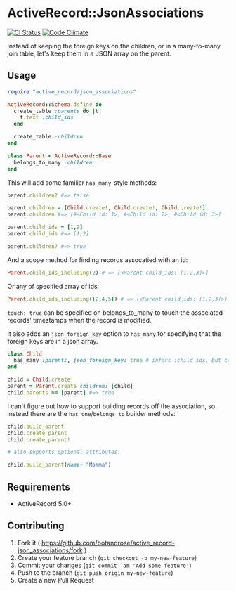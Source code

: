 # ActiveRecord::JsonAssociations

[![CI Status](https://github.com/botandrose/active_record-json_associations/actions/workflows/ci.yml/badge.svg)](https://github.com/botandrose/active_record-json_associations/actions/workflows/ci.yml)
[![Code Climate](https://codeclimate.com/github/botandrose/active_record-json_associations/badges/gpa.svg)](https://codeclimate.com/github/botandrose/active_record-json_associations)

Instead of keeping the foreign keys on the children, or in a many-to-many join table, let's keep them in a JSON array on the parent.

## Usage

```ruby
require "active_record/json_associations"

ActiveRecord::Schema.define do
  create_table :parents do |t|
    t.text :child_ids
  end

  create_table :children
end

class Parent < ActiveRecord::Base
  belongs_to_many :children
end
```

This will add some familiar `has_many`-style methods:

```ruby
parent.children? #=> false

parent.children = [Child.create!, Child.create!, Child.create!]
parent.children #=> [#<Child id: 1>, #<Child id: 2>, #<Child id: 3>]

parent.child_ids = [1,2]
parent.child_ids #=> [1,2]

parent.children? #=> true
```

And a scope method for finding records assocatied with an id:

```ruby
Parent.child_ids_including(2) # => [<Parent child_ids: [1,2,3]>]
```

Or any of specified array of ids:

```ruby
Parent.child_ids_including([2,4,5]) # => [<Parent child_ids: [1,2,3]>]
```

`touch: true` can be specified on belongs_to_many to touch the associated records' timestamps when the record is modified.

It also adds an `json_foreign_key` option to `has_many` for specifying that the foreign keys are in a json array.

```ruby
class Child
  has_many :parents, json_foreign_key: true # infers :child_ids, but can be overridden
end

child = Child.create!
parent = Parent.create children: [child]
child.parents == [parent] #=> true
```

I can't figure out how to support building records off the association, so instead there are the `has_one`/`belongs_to` builder methods:

```ruby
child.build_parent
child.create_parent
child.create_parent!

# also supports optional attributes:

child.build_parent(name: "Momma")
```

## Requirements

* ActiveRecord 5.0+

## Contributing

1. Fork it ( https://github.com/botandrose/active_record-json_associations/fork )
2. Create your feature branch (`git checkout -b my-new-feature`)
3. Commit your changes (`git commit -am 'Add some feature'`)
4. Push to the branch (`git push origin my-new-feature`)
5. Create a new Pull Request

